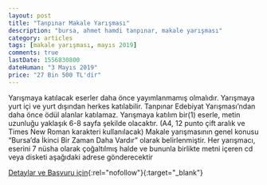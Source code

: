 ```yaml
---
layout: post
title: "Tanpınar Makale Yarışması"
description: "bursa, ahmet hamdi tanpınar, makale yarışması"
category: articles
tags: [makale yarışması, mayıs 2019]
comments: true
lastDate: 1556830800
dateHuman: "3 Mayıs 2019"
price: "27 Bin 500 TL'dir"
---
```


Yarışmaya katılacak eserler daha önce yayımlanmamış olmalıdır.
Yarışmaya yurt içi ve yurt dışından herkes katılabilir.
Tanpınar Edebiyat Yarışması’ndan daha önce ödül alanlar katılamaz.
Yarışmaya katılım bir(1) eserle, metin uzunluğu yaklaşık 6-8 sayfa şekilde olacaktır. (A4, 12 punto çift aralık ve Times New Roman karakteri kullanılacak)
Makale yarışmasının genel konusu “Bursa’da İkinci Bir Zaman Daha Vardır” olarak belirlenmiştir.
Her yarışmacı, eserini 7 nüsha olarak çoğaltılmış halde ve bununla birlikte metni içeren cd veya disketi aşağıdaki adrese gönderecektir

[Detaylar ve Başvuru için](http://www.osmangazikultursanat.com.tr/tr/etkinlik/tanpinar-makale-yarismasi-2019?utm_source=edebiyatyarismalari.com&utm_medium=affiliate){:rel="nofollow"}{:target="_blank"}